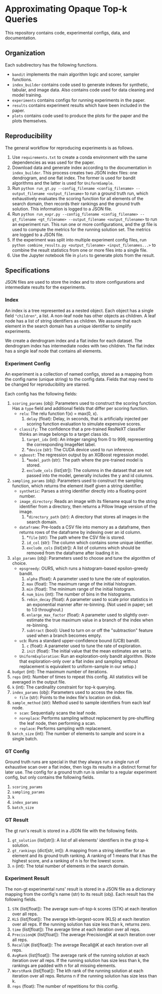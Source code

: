 # Approximating Opaque Top-k Queries

This repository contains code, experimental configs, data, and documentation. 

## Organization

Each subdirectory has the following functions. 
- `bandit` implements the main algorithm logic and scorer, sampler functions. 
- `index_builder` contains code used to generate indexes for synthetic, tabular, and image data. Also contains code used for data cleaning and model training. 
- `experiments` contains configs for running experiments in the paper. 
- `results` contains experiment results which have been included in the paper. 
- `plots` contains code used to produce the plots for the paper and the plots themselves. 

## Reproducibility

The general workflow for reproducing experiments is as follows. 
1. Use `requirements.txt` to create a conda environment with the same dependencies as was used for the paper.
2. Download data and generate index according to the documentation in `index_builder`. This process creates two JSON index files: one dendrogram, and one flat index. The former is used for bandit algorithms and the latter is used for `UniformSample`. 
3. Run `python run_gt.py --config_filename <config_filename> --output_filename <output_filename>` to run a ground truth run, which exhaustively evaluates the scoring function for all elements of the search domain, then records their rankings and the ground truth solution. This information is logged to a JSON file. 
4. Run `python run_expr.py --config_filename <config_filename> --gt_filename <gt_filename> --output_filename <output_filename>` to run an experiment run. This run one or more configurations, and the gt file is used to compute the metrics for the running solution set. The metrics are logged to a JSON file.
5. If the experiment was split into multiple experiment config files, run `python combine_results.py <output_filename> <input_filenames...>` to combine the result statistics from one or more files into a single file. 
6. Use the Jupyter notebook file in `plots` to generate plots from the result. 

## Specifications

JSON files are used to store the index and to store configurations and intermediate results for the experiments. 

### Index

An index is a tree represented as a nested object. 
Each object has a single field `"children"`, a list. 
A non-leaf node has other objects as children. 
A leaf node has a list of string identifiers as children. 
We assume that each element in the search domain has a unique identifier to simplify experiments. 

We create a dendrogram index and a flat index for each dataset. 
The dendrogram index has intermediate nodes with two children. 
The flat index has a single leaf node that contains all elements. 

### Experiment Config

An experiment is a collection of named configs, stored as a mapping from the config name (unique string) to the config data. 
Fields that may need to be changed for reproducibility are starred.

Each config has the following fields:
1. `scoring_params` (obj): Parameters used to construct the scoring function. Has a `type` field and additional fields that differ per scoring function. 
   - `relu`: The relu function f(x) = max(0, x). 
     1. `delay` (float): Delay, in seconds, that is artificially injected per scoring function evaluation to simulate expensive scores. 
   - `classify`: The confidence that a pre-trained ResNeXT classifier thinks an image belongs to a target class idx. 
     1. `target_idx` (int): An integer ranging from 0 to 999, representing the corresponding ImageNet label. 
     2. *`device` (str): The CUDA device used to run inference. 
   - `xgboost`: The regression output by an XGBoost regression model. 
     1. *`model_path` (str): The path where the pre-trained model is stored. 
     2. `exclude_cols` (list[str]): The columns in the dataset that are not passed into the model, generally includes the y and id columns. 
2. `sampling_params` (obj): Parameters used to construct the sampling function, which returns the element itself given a string identifier. 
   - `synthetic`: Parses a string identifier directly into a floating-point number. 
   - `image_directory`: Reads an image with its filename equal to the string identifier from a directory, then returns a Pillow Image version of the image. 
     1. *`directory_path` (str): A directory that stores all images in the search domain. 
   - `dataframe`: Pre-loads a CSV file into memory as a dataframe, then returns rows of the dataframe by indexing over an id column. 
     1. *`file` (str): The path where the CSV file is stored. 
     2. `id_col` (str): The column which contains some unique identifier. 
     3. `exclude_cols` (list[str]): A list of columns which should be removed from the dataframe after loading it in. 
4. `algo_params` (obj): Parameters used to choose and tune the algorithm of choice. 
    - `epsgreedy`: OURS, which runs a histogram-based epsilon-greedy bandit. 
      1. `alpha` (float): A parameter used to tune the rate of exploration. 
      2. `max` (float): The maximum range of the initial histogram. 
      3. `min` (float): The minimum range of the initial histogram. 
      4. `num_bins` (int): The number of bins in the histograms. 
      5. `rebin_decay` (float): A parameter used to scale prior statistics in an exponential manner after re-binning. (Not used in paper; set to 1.0 throughout.)
      6. `enlarge_max_factor` (float): A parameter used to slightly over-estimate the true maximum value in a branch of the index when re-binning.
      7. `subtract` (bool): Used to turn on or off the "subtraction" feature used when a branch becomes empty. 
    - `ucb`: Runs a standard upper-confidence bound (UCB) bandit. 
      1. `c` (float): A parameter used to tune the rate of exploration. 
      2. `init` (float): The initial value that the mean estimates are set to. 
   - `UniformExploration`: Run an exploration-only bandit algorithm. (Note that exploration-only over a flat index and sampling without replacement is equivalent to uniform-sample in our setup.)
4. `budget` (int): The maximum number of iterations. 
5. `reps` (int): Number of times to repeat this config. All statistics will be averaged in the output file. 
6. `k` (int): The cardinality constraint for top-k querying. 
7. `index_params` (obj): Parameters used to access the index file. 
   - `file` (str): Points to the index file's location on disk. 
8. `sample_method` (str): Method used to sample identifiers from each leaf node.
   - `scan`: Sequentially scans the leaf node. 
   - `noreplace`: Performs sampling without replacement by pre-shuffling the leaf node, then performing a scan. 
   - `replace`: Performs sampling with replacement.
9. `batch_size` (int): The number of elements to sample and score in a single batch. 

### GT Config

Ground truth runs are special in that they always run a single run of exhaustive scan over a flat index, then logs its results in a distinct format for later use. 
The config for a ground truth run is similar to a regular experiment config, but only contains the following fields. 

1. `scoring_params`
2. `sampling_params`
3. `k`
4. `index_params`
5. `batch_size`

### GT Result

The gt run's result is stored in a JSON file with the following fields. 

1. `gt_solution` (list[str]): A list of all elements' identifiers in the gt top-k solution. 
2. `gt_rankings` (dict[str, int]): A mapping from a string identifier for an element and its ground truth ranking. A ranking of 1 means that it has the highest score, and a ranking of n is for the lowest score. 
3. `n` (int): The total number of elements in the search domain.

### Experiment Result

The non-gt experimental runs' result is stored in a JSON file as a dictionary mapping from the config's name (str) to its result (obj). Each result has the following fields. 

1. `STK` (list[float]): The average sum-of-top-k scores (STK) at each iteration over all reps. 
2. `KLS` (list[float]): The average kth-largest-score (KLS) at each iteration over all reps. If the running solution has size less than k, returns zero. 
3. `time` (list[float]): The average time at each iteration over all reps. 
4. `Precision@K` (list[float]): The average Precision@K at each iteration over all reps. 
5. `Recall@K` (list[float]): The average Recall@K at each iteration over all reps. 
6. `AvgRank` (list[float]): The average rank of the running solution at each iteration over all reps. If the running solution has size less than k, the rankings are padded with n for all missing elements. 
7. `WorstRank` (list[float]): The kth rank of the running solution at each iteration over all reps. Returns n if the running solution has size less than k. 
8. `reps` (float): The number of repetitions for this config. 

